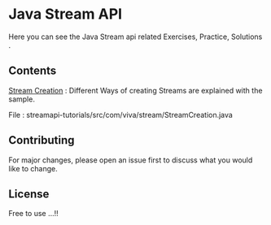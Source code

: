 # Java Stream API

Here you can see the Java Stream api related Exercises, Practice, Solutions .

## Contents

 [Stream Creation](https://github.com/vijai-viva/java8/blob/streamapi-tutorials/src/com/viva/stream/StreamCreation.java) : Different Ways of creating Streams are explained with the sample.
 
File : streamapi-tutorials/src/com/viva/stream/StreamCreation.java

## Contributing

For major changes, please open an issue first to discuss what you would like to change. 

## License
Free to use ...!!
